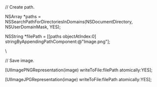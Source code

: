 // Create path.

NSArray \*paths =
NSSearchPathForDirectoriesInDomains(NSDocumentDirectory,
NSUserDomainMask, YES);

NSString \*filePath = \[\[paths objectAtIndex:0\]
stringByAppendingPathComponent:@"Image.png"\];

\

// Save image.

\[UIImagePNGRepresentation(image) writeToFile:filePath atomically:YES\];

\[UIImageJPGRepresentation(image) writeToFile:filePath atomically:YES\];
